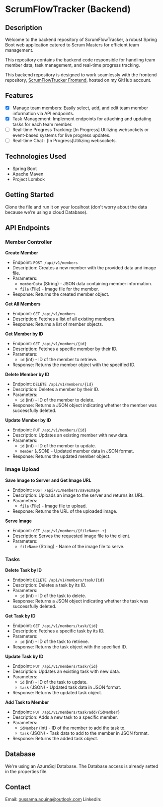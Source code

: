 # ScrumFlowTracker (Backend)



## Description

Welcome to the backend repository of ScrumFlowTracker, a robust Spring Boot web application catered to Scrum Masters for efficient team management.

This repository contains the backend code responsible for handling team member data, task management, and real-time progress tracking.

This backend repository is designed to work seamlessly with the frontend repository, [ScrumFlowTrucker Frontend](https://github.com/Oussama-Aouina/scrum.app.ui.git), hosted on my GitHub account.


## Features

- [x] Manage team members: Easily select, add, and edit team member information via API endpoints.
- [x] Task Management: Implement endpoints for attaching and updating tasks for each team member.
- [ ] Real-time Progress Tracking: [In Progress] Utilizing websockets or event-based systems for live progress updates.
- [ ] Real-time Chat : [In Progress]Utilizing websockets.

## Technologies Used

- Spring Boot
- Apache Maven
- Project Lombok

## Getting Started

Clone the file and run it on your localhost (don't worry about the data because we're using a cloud Database).

## API Endpoints

### Member Controller

**Create Member**

- Endpoint: `POST /api/v1/members`
- Description: Creates a new member with the provided data and image file.
- Parameters:
  - `memberData` (String) - JSON data containing member information.
  - `file` (File) - Image file for the member.
- Response: Returns the created member object.

**Get All Members**

- Endpoint: `GET /api/v1/members`
- Description: Fetches a list of all existing members.
- Response: Returns a list of member objects.

**Get Member by ID**

- Endpoint: `GET /api/v1/members/{id}`
- Description: Fetches a specific member by their ID.
- Parameters:
  - `id` (int) - ID of the member to retrieve.
- Response: Returns the member object with the specified ID.

**Delete Member by ID**

- Endpoint: `DELETE /api/v1/members/{id}`
- Description: Deletes a member by their ID.
- Parameters:
  - `id` (int) - ID of the member to delete.
- Response: Returns a JSON object indicating whether the member was successfully deleted.

**Update Member by ID**

- Endpoint: `PUT /api/v1/members/{id}`
- Description: Updates an existing member with new data.
- Parameters:
  - `id` (int) - ID of the member to update.
  - `member` (JSON) - Updated member data in JSON format.
- Response: Returns the updated member object.

### Image Upload

**Save Image to Server and Get Image URL**

- Endpoint: `POST /api/v1/members/saveImage`
- Description: Uploads an image to the server and returns its URL.
- Parameters:
  - `file` (File) - Image file to upload.
- Response: Returns the URL of the uploaded image.

**Serve Image**

- Endpoint: `GET /api/v1/members/{fileName:.+}`
- Description: Serves the requested image file to the client.
- Parameters:
  - `fileName` (String) - Name of the image file to serve.

### Tasks

**Delete Task by ID**

- Endpoint: `DELETE /api/v1/members/task/{id}`
- Description: Deletes a task by its ID.
- Parameters:
  - `id` (int) - ID of the task to delete.
- Response: Returns a JSON object indicating whether the task was successfully deleted.

**Get Task by ID**

- Endpoint: `GET /api/v1/members/task/{id}`
- Description: Fetches a specific task by its ID.
- Parameters:
  - `id` (int) - ID of the task to retrieve.
- Response: Returns the task object with the specified ID.

**Update Task by ID**

- Endpoint: `PUT /api/v1/members/task/{id}`
- Description: Updates an existing task with new data.
- Parameters:
  - `id` (int) - ID of the task to update.
  - `task` (JSON) - Updated task data in JSON format.
- Response: Returns the updated task object.

**Add Task to Member**

- Endpoint: `PUT /api/v1/members/task/add/{idMember}`
- Description: Adds a new task to a specific member.
- Parameters:
  - `idMember` (int) - ID of the member to add the task to.
  - `task` (JSON) - Task data to add to the member in JSON format.
- Response: Returns the added task object.

## Database

We're using an AzureSql Database.
The Database access is already setted in the properties file.

## Contact

Email: oussama.aouina@outlook.com 
Linkedin: 
